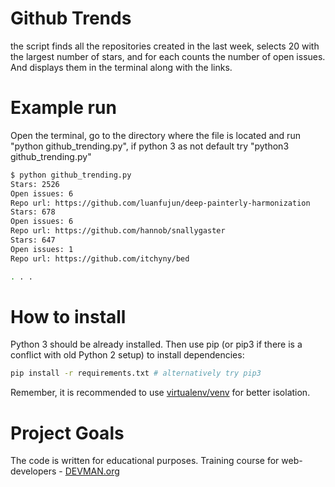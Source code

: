 # Github Trends

the script finds all the repositories created in the last week,
selects 20 with the largest number of stars,
and for each counts the number of open issues. And displays them
in the terminal along with the links.

# Example run

Open the terminal, go to the directory where the file is located and
run "python github_trending.py", if python 3 as not default try
"python3 github_trending.py"

```bash
$ python github_trending.py
Stars: 2526
Open issues: 6
Repo url: https://github.com/luanfujun/deep-painterly-harmonization
Stars: 678
Open issues: 6
Repo url: https://github.com/hannob/snallygaster
Stars: 647
Open issues: 1
Repo url: https://github.com/itchyny/bed

. . .

```

# How to install

Python 3 should be already installed. Then use pip (or pip3 if there
is a conflict with old Python 2 setup) to install dependencies:

```bash
pip install -r requirements.txt # alternatively try pip3
```

Remember, it is recommended to use [virtualenv/venv](https://devman.org/encyclopedia/pip/pip_virtualenv/) for better isolation.

# Project Goals

The code is written for educational purposes. Training course for web-developers - [DEVMAN.org](https://devman.org)
